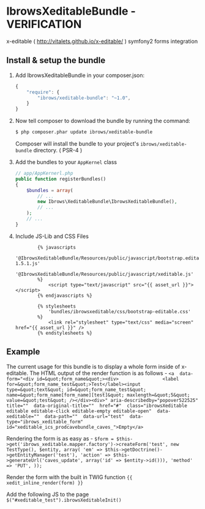 IbrowsXeditableBundle - VERIFICATION
=============================

x-editable ( http://vitalets.github.io/x-editable/ ) symfony2 forms integration


Install & setup the bundle
--------------------------

1. Add IbrowsXeditableBundle in your composer.json:

	```js
	{
	    "require": {
	        "ibrows/xeditable-bundle": "~1.0",
	    }
	}
	```

2. Now tell composer to download the bundle by running the command:

    ``` bash
    $ php composer.phar update ibrows/xeditable-bundle
    ```

    Composer will install the bundle to your project's `ibrows/xeditable-bundle` directory. ( PSR-4 )

3. Add the bundles to your `AppKernel` class

    ``` php
    // app/AppKernerl.php
    public function registerBundles()
    {
        $bundles = array(
            // ...
            new Ibrows\XeditableBundle\IbrowsXeditableBundle(),
            // ...
        );
        // ...
    }
    ```

4. Include JS-Lib and CSS Files

    ```
            {% javascripts
                '@IbrowsXeditableBundle/Resources/public/javascript/bootstrap.editable-1.5.1.js'
                '@IbrowsXeditableBundle/Resources/public/javascript/xeditable.js'
            %}
                <script type="text/javascript" src="{{ asset_url }}"></script>
            {% endjavascripts %}
    ```



    ```
            {% stylesheets
                'bundles/ibrowsxeditable/css/bootstrap-editable.css'
            %}
                <link rel="stylesheet" type="text/css" media="screen" href="{{ asset_url }}" />
            {% endstylesheets %}
    ```
    
Example
--------------------------
The current usage for this bundle is to display a whole form inside of x-editable. The HTML output of the render function 
is as follows - 
    ```
            <a 
             data-form="<div id=&quot;form_name&quot;><div>                <label for=&quot;form_name_test&quot;>Test</label><input type=&quot;text&quot; id=&quot;form_name_test&quot; name=&quot;form_name[form_name][test]&quot; maxlength=&quot;5&quot; value=&quot;test&quot; /></div><div>"
             aria-describedby="popover522525" 
             title="" 
             data-original-title="" 
             href="#" 
             class="ibrowsXeditable editable editable-click editable-empty editable-open" 
             data-xeditable="" 
             data-path="" 
             data-url="test" 
             data-type="ibrows_xeditable_form" 
             id="xeditable_ics_prodcavebundle_caves_">Empty</a>
    ```

Rendering the form is as easy as - 
    ```
        $form = $this->get('ibrows_xeditable.mapper.factory')->createForm('test', new TestType(), $entity, array(
                    'em' => $this->getDoctrine()->getEntityManager('test'),
                    'action' => $this->generateUrl('caves_update', array('id' => $entity->id())),
                    'method' => 'PUT',
                ));
    ```
    
Render the form with the built in TWIG function
    ```
        {{ xedit_inline_render(form) }}
    ```
        
Add the following JS to the page
    ```
        $("#xeditable_test").ibrowsXeditableInit()
    ```            
